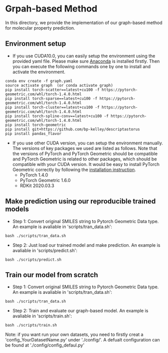 # Grpah-based Method
In this directory, we provide the implementation of our graph-based method for molecular property prediction.

## Environment setup
* If you use CUDA10.0, you can easily setup the environment using the provided yaml file. Please make sure [Anaconda](https://www.anaconda.com) is installed firstly. Then you can execute the following commands one by one to install and activate the environment.
```linux
conda env create -f graph.yaml
source activate graph  (or conda activate graph)
pip install torch-scatter==latest+cu100 -f https://pytorch-geometric.com/whl/torch-1.4.0.html
pip install torch-sparse==latest+cu100 -f https://pytorch-geometric.com/whl/torch-1.4.0.html
pip install torch-cluster==latest+cu100 -f https://pytorch-geometric.com/whl/torch-1.4.0.html
pip install torch-spline-conv==latest+cu100 -f https://pytorch-geometric.com/whl/torch-1.4.0.html
pip install torch-geometric
pip install git+https://github.com/bp-kelley/descriptastorus
pip install pandas_flavor
```

* If you use other CUDA version, you can setup the environment manually. The versions of key packages we used are listed as follows. Note that the versions of PyTorch and PyTorch Geometric should be compatible and PyTorch Geometric is related to other packages, which should be compatible with your CUDA version. It would be easy to install PyTorch Geometric correctly by following the [installation instruction](https://pytorch-geometric.readthedocs.io/en/latest/notes/installation.html#).  
    * PyTorch 1.4.0
    * PyTorch Geometric 1.6.0
    * RDKit 2020.03.3

## Make prediction using our reproducible trained models
* Step 1: Convert original SMILES string to Pytorch Geometric Data type. An example is avaliable in 'scripts/tran_data.sh':
```linux
bash ./scripts/tran_data.sh
```
* Step 2: Just load our trained model and make prediction. An example is avaliable in 'scripts/predict.sh':
```linux
bash ./scripts/predict.sh
```

## Train our model from scratch
* Step 1: Convert original SMILES string to Pytorch Geometric Data type. An example is avaliable in 'scripts/tran_data.sh':
```linux
bash ./scripts/tran_data.sh
```

* Step 2: Train and evaluate our graph-based model. An example is avaliable in 'scripts/train.sh':
```linux
bash ./scripts/train.sh
```

Note: if you want run your own datasets, you need to firstly creat a 'config_YourDatasetName.py' under './config/'. A defualt configuration can be found at './config/config_defaul.py'
